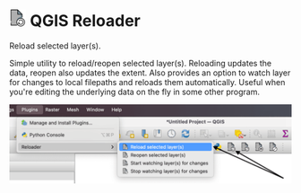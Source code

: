 # <img src=layer-reload.png width="30"> QGIS Reloader 
Reload selected layer(s).

Simple utility to reload/reopen selected layer(s). Reloading updates the data,
reopen also updates the extent. Also provides an option to watch layer
for changes to local filepaths and reloads them automatically.
Useful when you're editing the underlying data on the fly in some other program.

![](screenshot.png)
